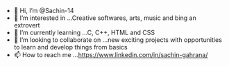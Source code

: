 - 👋 Hi, I’m @Sachin-14
- 👀 I’m interested in ...Creative softwares, arts, music and bing an extrovert
- 🌱 I’m currently learning ...C, C++, HTML and CSS 
- 💞️ I’m looking to collaborate on ...new exciting projects with opportunities to learn and develop things from basics
- 📫 How to reach me ...https://www.linkedin.com/in/sachin-gahrana/

<!---
Sachin-14/Sachin-14 is a ✨ special ✨ repository because its `README.md` (this file) appears on your GitHub profile.
You can click the Preview link to take a look at your changes.
--->

